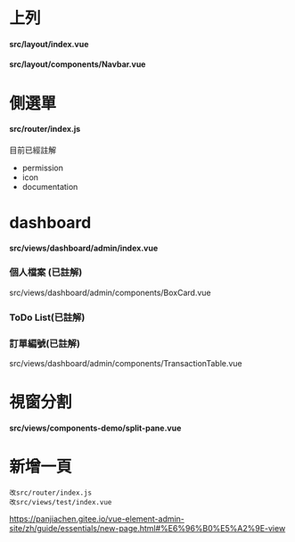 # 上列
#### src/layout/index.vue
#### src/layout/components/Navbar.vue
# 側選單 
#### src/router/index.js
目前已經註解
* permission
* icon
* documentation

# dashboard
#### src/views/dashboard/admin/index.vue
### 個人檔案 (已註解)
src/views/dashboard/admin/components/BoxCard.vue
### ToDo List(已註解)
### 訂單編號(已註解)
src/views/dashboard/admin/components/TransactionTable.vue

# 視窗分割
#### src/views/components-demo/split-pane.vue

# 新增一頁
```
改src/router/index.js
改src/views/test/index.vue
```
https://panjiachen.gitee.io/vue-element-admin-site/zh/guide/essentials/new-page.html#%E6%96%B0%E5%A2%9E-view
